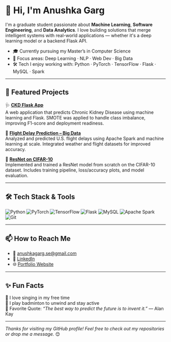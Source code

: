 # 👋 Hi, I'm Anushka Garg

I'm a graduate student passionate about **Machine Learning**, **Software Engineering**, and **Data Analytics**. I love building solutions that merge intelligent systems with real-world applications — whether it's a deep learning model or a backend Flask API.

- 🎓 Currently pursuing my Master’s in Computer Science
- 🧠 Focus areas: Deep Learning · NLP · Web Dev · Big Data
- 🛠 Tech I enjoy working with: Python · PyTorch · TensorFlow · Flask · MySQL · Spark

---

## 🚀 Featured Projects

🩺 [**CKD Flask App**](https://github.com/anushkagarg-30/CKD-Flask-App)  
A web application that predicts Chronic Kidney Disease using machine learning and Flask. SMOTE was applied to handle class imbalance, improving F1-score and deployment readiness.

🛫 [**Flight Delay Prediction – Big Data**](https://github.com/anushkagarg-30/Prediction-of-Flight-Delays-using-Big-Data)  
Analyzed and predicted U.S. flight delays using Apache Spark and machine learning at scale. Integrated weather and flight datasets for improved accuracy.

🧠 [**ResNet on CIFAR-10**](https://github.com/anushkagarg-30/Resnet-CIFAR)  
Implemented and trained a ResNet model from scratch on the CIFAR-10 dataset. Includes training pipeline, loss/accuracy plots, and model evaluation.

---

## 🛠️ Tech Stack & Tools

![Python](https://img.shields.io/badge/Python-3776AB?style=for-the-badge&logo=python&logoColor=white)
![PyTorch](https://img.shields.io/badge/PyTorch-EE4C2C?style=for-the-badge&logo=pytorch&logoColor=white)
![TensorFlow](https://img.shields.io/badge/TensorFlow-FF6F00?style=for-the-badge&logo=tensorflow&logoColor=white)
![Flask](https://img.shields.io/badge/Flask-000000?style=for-the-badge&logo=flask&logoColor=white)
![MySQL](https://img.shields.io/badge/MySQL-4479A1?style=for-the-badge&logo=mysql&logoColor=white)
![Apache Spark](https://img.shields.io/badge/Apache%20Spark-E25A1C?style=for-the-badge&logo=apachespark&logoColor=white)
![Git](https://img.shields.io/badge/Git-F05032?style=for-the-badge&logo=git&logoColor=white)

---

## 📫 How to Reach Me

- 📧 anushkagarg.se@gmail.com  
- 💼 [LinkedIn](https://www.linkedin.com/in/anushka-garg-764783254/)  
- 🌐 [Portfolio Website](https://anushkagargportfolio.netlify.app/#/home) 

---

## ✨ Fun Facts

🎤 I love singing in my free time  
🏸 I play badminton to unwind and stay active  
💬 Favorite Quote: *“The best way to predict the future is to invent it.”* — Alan Kay

---

_Thanks for visiting my GitHub profile! Feel free to check out my repositories or drop me a message._ 😊
